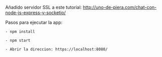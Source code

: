 Añadido servidor SSL a este tutorial:
http://uno-de-piera.com/chat-con-node-js-express-y-socketio/

Pasos para ejecutar la app:

	- npm install

	- npm start

	- Abrir la direccion: https://localhost:8080/
